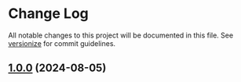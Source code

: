 # Change Log

All notable changes to this project will be documented in this file. See [versionize](https://github.com/versionize/versionize) for commit guidelines.

<a name="1.0.0"></a>
## [1.0.0](https://www.github.com/BlueXTX/Abp.SlimMessageBus/releases/tag/v1.0.0) (2024-08-05)

